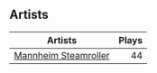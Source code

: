 ## Artists
Artists | Plays 
----- | -----: 
[Mannheim Steamroller](/artists/mannheim-steamroller-39605) | 44

